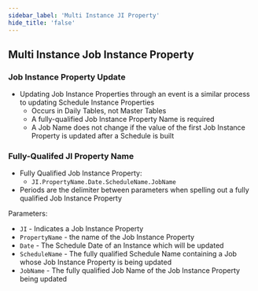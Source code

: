 ```yaml
---
sidebar_label: 'Multi Instance JI Property'
hide_title: 'false'
---
```


## Multi Instance Job Instance Property

### Job Instance Property Update

* Updating Job Instance Properties through an event is a similar process to updating Schedule Instance Properties
    * Occurs in Daily Tables, not Master Tables
    * A fully-qualified Job Instance Property Name is required
    * A Job Name does not change if the value of the first Job Instance Property is updated after a Schedule is built

### Fully-Qualifed JI Property Name

* Fully Qualified Job Instance Property:
    * ```JI.PropertyName.Date.ScheduleName.JobName```
* Periods are the delimiter between parameters when spelling out a fully qualified Job Instance Property

Parameters:  

* ```JI``` - Indicates a Job Instance Property
* ```PropertyName``` - the name of the Job Instance Property
* ```Date``` - The Schedule Date of an Instance which will be updated
* ```ScheduleName``` - The fully qualified Schedule Name containing a Job whose Job Instance Property is being updated
* ```JobName``` - The fully qualified Job Name of the Job Instance Property being updated 